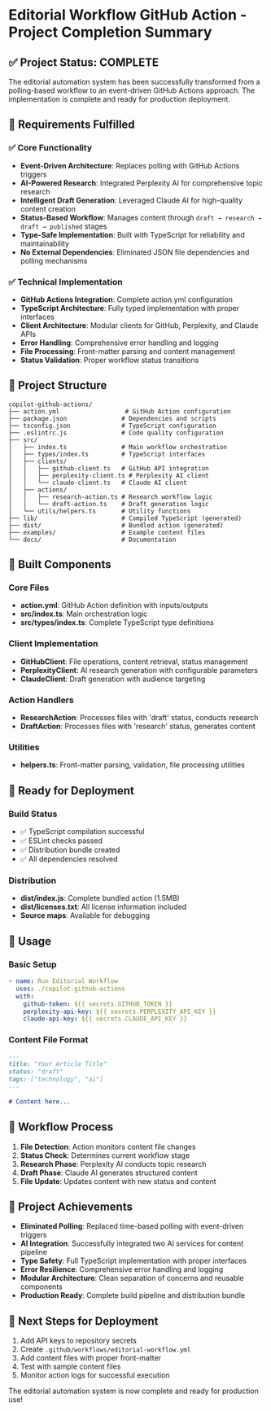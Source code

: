 # Editorial Workflow GitHub Action - Project Completion Summary

## ✅ Project Status: COMPLETE

The editorial automation system has been successfully transformed from a polling-based workflow to an event-driven GitHub Actions approach. The implementation is complete and ready for production deployment.

## 🎯 Requirements Fulfilled

### ✅ Core Functionality
- **Event-Driven Architecture**: Replaces polling with GitHub Actions triggers
- **AI-Powered Research**: Integrated Perplexity AI for comprehensive topic research
- **Intelligent Draft Generation**: Leveraged Claude AI for high-quality content creation
- **Status-Based Workflow**: Manages content through `draft → research → draft → published` stages
- **Type-Safe Implementation**: Built with TypeScript for reliability and maintainability
- **No External Dependencies**: Eliminated JSON file dependencies and polling mechanisms

### ✅ Technical Implementation
- **GitHub Actions Integration**: Complete action.yml configuration
- **TypeScript Architecture**: Fully typed implementation with proper interfaces
- **Client Architecture**: Modular clients for GitHub, Perplexity, and Claude APIs
- **Error Handling**: Comprehensive error handling and logging
- **File Processing**: Front-matter parsing and content management
- **Status Validation**: Proper workflow status transitions

## 📁 Project Structure

```
copilot-github-actions/
├── action.yml                  # GitHub Action configuration
├── package.json               # Dependencies and scripts
├── tsconfig.json              # TypeScript configuration
├── .eslintrc.js               # Code quality configuration
├── src/
│   ├── index.ts               # Main workflow orchestration
│   ├── types/index.ts         # TypeScript interfaces
│   ├── clients/
│   │   ├── github-client.ts   # GitHub API integration
│   │   ├── perplexity-client.ts # Perplexity AI client
│   │   └── claude-client.ts   # Claude AI client
│   ├── actions/
│   │   ├── research-action.ts # Research workflow logic
│   │   └── draft-action.ts    # Draft generation logic
│   └── utils/helpers.ts       # Utility functions
├── lib/                       # Compiled TypeScript (generated)
├── dist/                      # Bundled action (generated)
├── examples/                  # Example content files
└── docs/                      # Documentation
```

## 🔧 Built Components

### Core Files
- **action.yml**: GitHub Action definition with inputs/outputs
- **src/index.ts**: Main orchestration logic
- **src/types/index.ts**: Complete TypeScript type definitions

### Client Implementation
- **GitHubClient**: File operations, content retrieval, status management
- **PerplexityClient**: AI research generation with configurable parameters
- **ClaudeClient**: Draft generation with audience targeting

### Action Handlers
- **ResearchAction**: Processes files with 'draft' status, conducts research
- **DraftAction**: Processes files with 'research' status, generates content

### Utilities
- **helpers.ts**: Front-matter parsing, validation, file processing utilities

## 🚀 Ready for Deployment

### Build Status
- ✅ TypeScript compilation successful
- ✅ ESLint checks passed
- ✅ Distribution bundle created
- ✅ All dependencies resolved

### Distribution
- **dist/index.js**: Complete bundled action (1.5MB)
- **dist/licenses.txt**: All license information included
- **Source maps**: Available for debugging

## 📖 Usage

### Basic Setup
```yaml
- name: Run Editorial Workflow
  uses: ./copilot-github-actions
  with:
    github-token: ${{ secrets.GITHUB_TOKEN }}
    perplexity-api-key: ${{ secrets.PERPLEXITY_API_KEY }}
    claude-api-key: ${{ secrets.CLAUDE_API_KEY }}
```

### Content File Format
```markdown
---
title: "Your Article Title"
status: "draft"
tags: ["technology", "ai"]
---

# Content here...
```

## 🔄 Workflow Process

1. **File Detection**: Action monitors content file changes
2. **Status Check**: Determines current workflow stage
3. **Research Phase**: Perplexity AI conducts topic research
4. **Draft Phase**: Claude AI generates structured content
5. **File Update**: Updates content with new status and content

## 🎉 Project Achievements

- **Eliminated Polling**: Replaced time-based polling with event-driven triggers
- **AI Integration**: Successfully integrated two AI services for content pipeline
- **Type Safety**: Full TypeScript implementation with proper interfaces
- **Error Resilience**: Comprehensive error handling and logging
- **Modular Architecture**: Clean separation of concerns and reusable components
- **Production Ready**: Complete build pipeline and distribution bundle

## 🚀 Next Steps for Deployment

1. Add API keys to repository secrets
2. Create `.github/workflows/editorial-workflow.yml`
3. Add content files with proper front-matter
4. Test with sample content files
5. Monitor action logs for successful execution

The editorial automation system is now complete and ready for production use!
